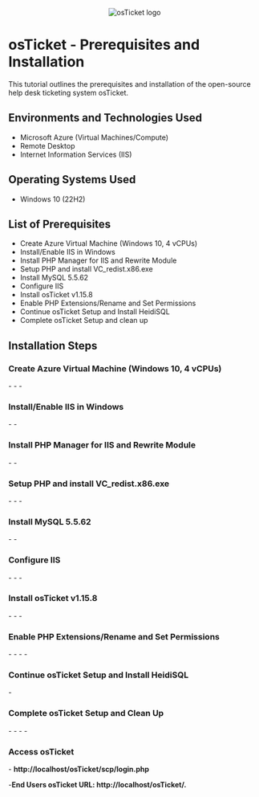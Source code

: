 <p align="center">
<img src="https://i.imgur.com/Clzj7Xs.png" alt="osTicket logo"/>
</p>

<h1>osTicket - Prerequisites and Installation</h1>
This tutorial outlines the prerequisites and installation of the open-source help desk ticketing system osTicket.<br />


<h2>Environments and Technologies Used</h2>

- Microsoft Azure (Virtual Machines/Compute)
- Remote Desktop
- Internet Information Services (IIS)

<h2>Operating Systems Used </h2>

- Windows 10</b> (22H2)

<h2>List of Prerequisites</h2>

- Create Azure Virtual Machine (Windows 10, 4 vCPUs)
- Install/Enable IIS in Windows
- Install PHP Manager for IIS and Rewrite Module
- Setup PHP and install VC_redist.x86.exe
- Install MySQL 5.5.62
- Configure IIS
- Install osTicket v1.15.8
- Enable PHP Extensions/Rename and Set Permissions
- Continue osTicket Setup and Install HeidiSQL
- Complete osTicket Setup and clean up


<h2>Installation Steps</h2>

<h3>Create Azure Virtual Machine (Windows 10, 4 vCPUs)</h3>
- <b></b>
- <b></b>
- <b></b>
<h3>Install/Enable IIS in Windows</h3>
- <b></b>
- <b></b>

<h3>Install PHP Manager for IIS and Rewrite Module</h3>
- <b></b>
- <b></b>

<h3>Setup PHP and install VC_redist.x86.exe</h3>
- <b></b>
- <b></b>
- <b></b>

<h3>Install MySQL 5.5.62</h3>
- <b></b>
- <b></b>
<h3>Configure IIS</h3>
- <b></b>
- <b></b>
- <b></b>

<h3>Install osTicket v1.15.8</h3>
- <b></b>
- <b></b>
- <b></b>

<h3>Enable PHP Extensions/Rename and Set Permissions</h3>
- <b></b>
- <b></b>
- <b></b>
- <b></b>

<h3>Continue osTicket Setup and Install HeidiSQL</h3>
- <b></b>

<h3>Complete osTicket Setup and Clean Up</h3>
- <b></b>
- <b></b>
- <b></b>
- <b></b>

<h3>Access osTicket</h3>
- <b> http://localhost/osTicket/scp/login.php</b>

-<b>End Users osTicket URL: http://localhost/osTicket/.</b>
